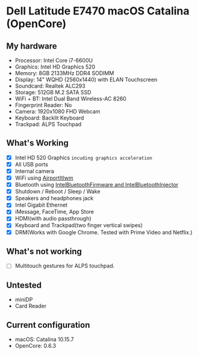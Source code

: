 # Dell Latitude E7470 macOS Catalina (OpenCore)

## My hardware

* Processor: Intel Core i7-6600U
* Graphics: Intel HD Graphics 520
* Memory: 8GB 2133MHz DDR4 SODIMM
* Display: 14" WQHD (2560x1440) with ELAN Touchscreen
* Soundcard: Realtek ALC293
* Storage: 512GB M.2 SATA SSD
* WiFi + BT: Intel Dual Band Wireless-AC 8260
* Fingerprint Reader: No
* Camera: 1920x1080 FHD Webcam
* Keyboard: Backlit Keyboard
* Trackpad: ALPS Touchpad

## What's Working

- [x] Intel HD 520 Graphics `incuding graphics acceleration`
- [x] All USB ports
- [x] Internal camera
- [x] WiFi using [AirportItlwm](https://github.com/OpenIntelWireless/itlwm)
- [x] Bluetooth using [IntelBluetoothFirmware and IntelBluetoothInjector](https://github.com/OpenIntelWireless/IntelBluetoothFirmware)
- [x] Shutdown / Reboot / Sleep / Wake
- [x] Speakers and headphones jack
- [x] Intel Gigabit Ethernet
- [x] iMessage, FaceTime, App Store
- [x] HDMI(with audio passthrough)
- [x] Keyboard and Trackpad(two finger vertical swipes)
- [x] DRM(Works with Google Chrome. Tested with Prime Video and Netflix.)

## What's not working

- [ ] Multitouch gestures for ALPS touchpad.

## Untested

* miniDP
* Card Reader

## Current configuration

* macOS: Catalina 10.15.7
* OpenCore: 0.6.3
